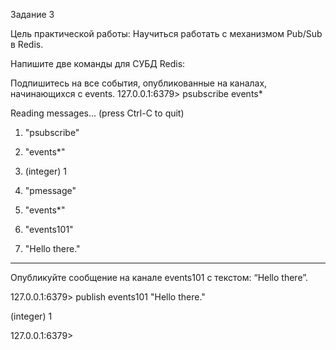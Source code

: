Задание 3

Цель практической работы:
Научиться работать с механизмом Pub/Sub в Redis.

Напишите две команды для СУБД Redis:

Подпишитесь на все события, опубликованные на каналах, начинающихся с events.
127.0.0.1:6379> psubscribe events*

Reading messages... (press Ctrl-C to quit)

1) "psubscribe"

2) "events*"

3) (integer) 1

1) "pmessage"

2) "events*"

3) "events101"

4) "Hello there."

_____________________

Опубликуйте сообщение на канале events101 с текстом: 
“Hello there”.

127.0.0.1:6379> publish events101 "Hello there."

(integer) 1

127.0.0.1:6379> 


